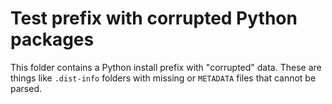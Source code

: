 # Test prefix with corrupted Python packages

This folder contains a Python install prefix with "corrupted" data. These
are things like `.dist-info` folders with missing or `METADATA` files that
cannot be parsed.
